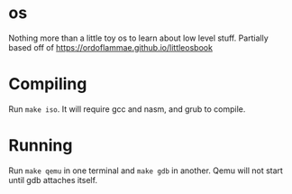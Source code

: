 # os
Nothing more than a little toy os to learn about low level stuff. Partially based off of https://ordoflammae.github.io/littleosbook

# Compiling
Run `make iso`. It will require gcc and nasm, and grub to compile.

# Running
Run `make qemu` in one terminal and `make gdb` in another. Qemu will not start until gdb attaches itself. 
